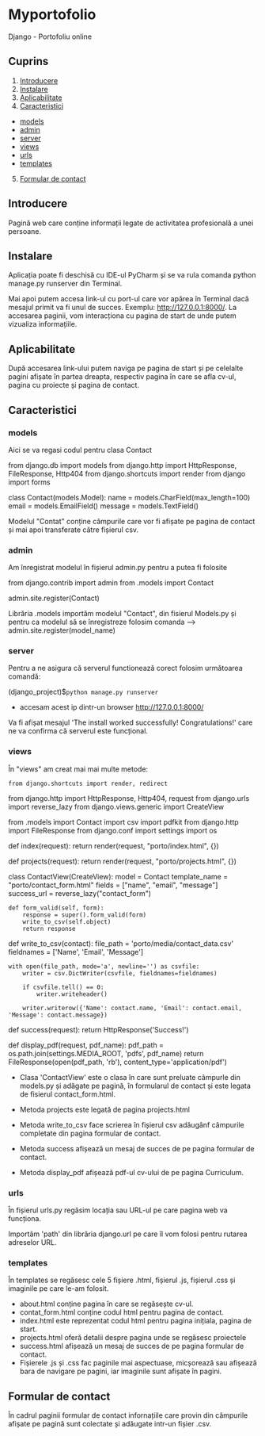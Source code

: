 #  Myportofolio
Django - Portofoliu online


## Cuprins

1. [Introducere](#introduction)
2. [Instalare](#installation)
3. [Aplicabilitate](#usage)
4. [Caracteristici](#features)
  * [models](#models)
  * [admin](#admin)
  * [server](#server)
  * [views](#views)
  * [urls](#urls)
  * [templates](#templates)
5. [Formular de contact](#contactform)


## Introducere <a name="introduction"></a>

Pagină web care conține informații legate de activitatea profesională a unei persoane.

## Instalare <a name="installation"></a>

Aplicația poate fi deschisă cu IDE-ul PyCharm și se va rula comanda  python manage.py runserver din Terminal.

Mai apoi putem accesa link-ul cu port-ul care vor apărea în Terminal dacă mesajul primit va fi unul de succes. 
Exemplu: http://127.0.0.1:8000/. La accesarea paginii, vom interacționa cu pagina de start de unde putem vizualiza informațiile.

## Aplicabilitate <a name="usage"></a>

După accesarea link-ului putem naviga pe pagina de start și pe celelalte pagini afișate în partea dreapta, respectiv pagina în care se afla cv-ul, pagina cu proiecte și pagina de contact.
## Caracteristici <a name="features"></a>
### models

Aici se va regasi codul pentru clasa Contact


from django.db import models
from django.http import HttpResponse, FileResponse, Http404
from django.shortcuts import render
from django import forms


class Contact(models.Model):
    name = models.CharField(max_length=100)
    email = models.EmailField()
    message = models.TextField()


 
Modelul "Contat" conține câmpurile care vor fi afișate pe pagina de contact și mai apoi transferate către fișierul csv. 
### admin

Am înregistrat modelul în fișierul admin.py pentru a putea fi folosite

from django.contrib import admin
from .models import Contact

admin.site.register(Contact)


 Librăria .models importăm modelul "Contact", din fisierul Models.py și pentru ca modelul să se înregistreze folosim comanda --> admin.site.register(model_name)

### server

Pentru a ne asigura că serverul functionează corect folosim următoarea comandă:

(django_project)$`python manage.py runserver`

* accesam acest ip dintr-un browser http://127.0.0.1:8000/

Va fi afișat mesajul 'The install worked successfully! Congratulations!' care ne va confirma că serverul este funcțional.

### views

În "views" am creat mai mai multe metode:

	from django.shortcuts import render, redirect
from django.http import HttpResponse, Http404, request
from django.urls import reverse_lazy
from django.views.generic import CreateView

from .models import Contact
import csv
import pdfkit
from django.http import FileResponse
from django.conf import settings
import os


def index(request):
    return render(request, "porto/index.html", {})


def projects(request):
    return render(request, "porto/projects.html", {})


class ContactView(CreateView):
    model = Contact
    template_name = "porto/contact_form.html"
    fields = ["name", "email", "message"]
    success_url = reverse_lazy("contact_form")

    def form_valid(self, form):
        response = super().form_valid(form)
        write_to_csv(self.object)
        return response


def write_to_csv(contact):
    file_path = 'porto/media/contact_data.csv'
    fieldnames = ['Name', 'Email', 'Message']

    with open(file_path, mode='a', newline='') as csvfile:
        writer = csv.DictWriter(csvfile, fieldnames=fieldnames)

        if csvfile.tell() == 0:
            writer.writeheader()

        writer.writerow({'Name': contact.name, 'Email': contact.email, 'Message': contact.message})


def success(request):
    return HttpResponse('Success!')


def display_pdf(request, pdf_name):
    pdf_path = os.path.join(settings.MEDIA_ROOT, 'pdfs', pdf_name)
    return FileResponse(open(pdf_path, 'rb'), content_type='application/pdf')




* Clasa 'ContactView'  este o clasa în care sunt preluate câmpurle din models.py și adăgate pe pagină, în formularul de contact și este legata de fisierul contact_form.html.
  
* Metoda projects este legată de pagina projects.html

* Metoda write_to_csv face scrierea în fișierul csv adăugânf câmpurile completate din pagina formular de contact.
* Metoda success afișează un mesaj de succes de pe  pagina formular de contact.

* Metoda display_pdf afișează pdf-ul cv-ului de pe  pagina Curriculum.


### urls

 În fișierul urls.py regăsim locația sau URL-ul pe care pagina web va funcționa.


Importăm 'path' din librăria django.url pe care îl vom folosi pentru rutarea adreselor URL. 



### templates

În templates se regăsesc cele 5 fișiere .html, fișierul .js, fișierul .css și imaginile pe care le-am folosit.

 
* about.html conține pagina în care se regăsește cv-ul.
* contat_form.html conține codul html pentru pagina de contact.
* index.html este reprezentat codul html pentru pagina inițiala, pagina de start.
* projects.html  oferă detalii despre pagina unde se regăsesc proiectele
* success.html afișează un mesaj de succes de pe  pagina formular de contact.
* Fișierele .js și .css fac paginile mai aspectuase, micșorează sau afișează bara de navigare pe pagini, iar imaginile sunt afișate în pagini.



## Formular de contact <a name="contactform"></a>

În cadrul paginii formular de contact infornațiile care provin din câmpurile afișate pe pagină sunt colectate și adăugate intr-un fișier .csv.


